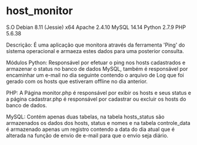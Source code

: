 # host_monitor

S.O Debian 8.11 (Jessie) x64
Apache 2.4.10
MySQL 14.14
Python 2.7.9
PHP 5.6.38

Descrição: É uma aplicação que monitora através da ferramenta 'Ping' do sistema operacional e armaeza estes dados para uma posterior consulta.

Módulos
Python: Responsável por efetuar o ping nos hosts cadastrados e armazenar o status no banco de dados MySQL, também é responsável por encaminhar um e-mail no dia seguinte contendo o arquivo de Log que foi gerado com os hosts que estiveram offline no dia anterior.

PHP: A Página monitor.php é responsável por exibir os hosts e seus status e a página cadastrar.php é responsável por cadastrar ou excluir os hosts do banco de dados.

MySQL: Contém apenas duas tabelas, na tabela hosts_status são armazenados os dados dos hosts, status e nomes e na tabela controle_data é armazenado apenas um registro contendo a data do dia atual que é alterada na função de envio de e-mail para que o envio seja diário.

